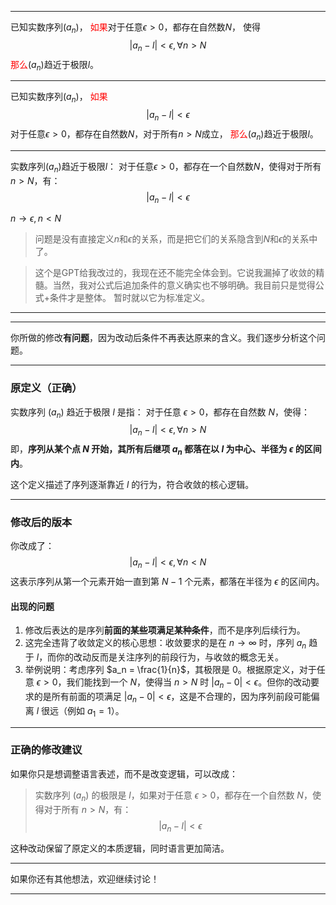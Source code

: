 
---

已知实数序列$(a_n)$，
<span style="color:rgb(255, 0, 0)">如果</span>对于任意$\epsilon>0$，都存在自然数$N$，
使得
$$
|{a_n}-l|<\epsilon, \forall n>N
$$
<span style="color:rgb(255, 0, 0)">那么</span>$(a_n)$趋近于极限$l$。

---

已知实数序列$(a_n)$，
<span style="color:rgb(255, 0, 0)">如果</span>
$$
|{a_n}-l|<\epsilon
$$
对于任意$\epsilon>0$，都存在自然数$N$，对于所有$n>N$成立，
<span style="color:rgb(255, 0, 0)">那么</span>$(a_n)$趋近于极限$l$。

---

实数序列$(a_n)$趋近于极限$l$：
对于任意$\epsilon>0$，都存在一个自然数$N$，使得对于所有$n>N$，有：
$$
|{a_n}-l|<\epsilon
$$

$n \to \epsilon,n<N$

> 问题是没有直接定义$n$和$\epsilon$的关系，而是把它们的关系隐含到$N$和$\epsilon$的关系中了。

> 这个是GPT给我改过的，我现在还不能完全体会到。它说我漏掉了收敛的精髓。当然，我对公式后追加条件的意义确实也不够明确。我目前只是觉得公式+条件才是整体。
> 暂时就以它为标准定义。

---


---

你所做的修改**有问题**，因为改动后条件不再表达原来的含义。我们逐步分析这个问题。

---

### 原定义（正确）
实数序列 $(a_n)$ 趋近于极限 $l$ 是指：
对于任意 $\epsilon > 0$，都存在自然数 $N$，使得：
$$
|a_n - l| < \epsilon, \forall n > N
$$
即，**序列从某个点 $N$ 开始，其所有后继项 $a_n$ 都落在以 $l$ 为中心、半径为 $\epsilon$ 的区间内**。

这个定义描述了序列逐渐靠近 $l$ 的行为，符合收敛的核心逻辑。

---

### 修改后的版本
你改成了：
$$
|a_n - l| < \epsilon, \forall n < N
$$
这表示序列从第一个元素开始一直到第 $N-1$ 个元素，都落在半径为 $\epsilon$ 的区间内。

#### 出现的问题
1. 修改后表达的是序列**前面的某些项满足某种条件**，而不是序列后续行为。
2. 这完全违背了收敛定义的核心思想：收敛要求的是在 $n\to\infty$ 时，序列 $a_n$ 趋于 $l$，而你的改动反而是关注序列的前段行为，与收敛的概念无关。
3. 举例说明：考虑序列 $a_n = \frac{1}{n}$，其极限是 $0$。根据原定义，对于任意 $\epsilon > 0$，我们能找到一个 $N$，使得当 $n > N$ 时 $|a_n - 0| < \epsilon$。但你的改动要求的是所有前面的项满足 $|a_n - 0| < \epsilon$，这是不合理的，因为序列前段可能偏离 $l$ 很远（例如 $a_1 = 1$）。

---

### 正确的修改建议
如果你只是想调整语言表述，而不是改变逻辑，可以改成：
> 实数序列 $(a_n)$ 的极限是 $l$，如果对于任意 $\epsilon > 0$，都存在一个自然数 $N$，使得对于所有 $n > N$，有：
$$
|a_n - l| < \epsilon
$$

这种改动保留了原定义的本质逻辑，同时语言更加简洁。

---

如果你还有其他想法，欢迎继续讨论！

---
